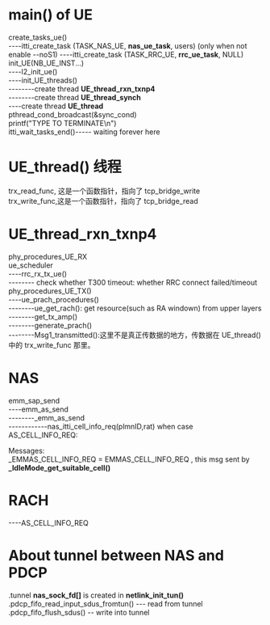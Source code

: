 # main() of **UE**

create_tasks_ue()  
----itti_create_task (TASK_NAS_UE, **nas_ue_task**, users)  (only when not enable --noS1)
----itti_create_task (TASK_RRC_UE, **rrc_ue_task**, NULL)  
init_UE(NB_UE_INST...)  
----l2_init_ue()  
----init_UE_threads()  
--------create thread **UE_thread_rxn_txnp4**  
--------create thread **UE_thread_synch**  
----create thread **UE_thread**  
pthread_cond_broadcast(&sync_cond)  
printf("TYPE <CTRL-C> TO TERMINATE\n")  
itti_wait_tasks_end()----- waiting forever here

# UE_thread() 线程

trx_read_func, 这是一个函数指针，指向了 tcp_bridge_write  
trx_write_func,这是一个函数指针，指向了 tcp_bridge_read  

# UE_thread_rxn_txnp4  
phy_procedures_UE_RX  
ue_scheduler  
----rrc_rx_tx_ue()  
-------- check whether T300 timeout: whether RRC connect failed/timeout  
phy_procedures_UE_TX()  
----ue_prach_procedures()  
--------ue_get_rach(): get resource(such as RA windown) from upper layers  
--------get_tx_amp()  
--------generate_prach()  
--------Msg1_transmitted():这里不是真正传数据的地方，传数据在 UE_thread() 中的 trx_write_func 那里。  

# NAS
emm_sap_send  
----emm_as_send  
--------_emm_as_send  
------------nas_itti_cell_info_req(plmnID,rat)  when case AS_CELL_INFO_REQ:  

Messages:  
_EMMAS_CELL_INFO_REQ = EMMAS_CELL_INFO_REQ , this msg sent by **_IdleMode_get_suitable_cell()**  


# RACH 

----AS_CELL_INFO_REQ  


# About tunnel between NAS and PDCP
.tunnel **nas_sock_fd[]** is created in **netlink_init_tun()**  
.pdcp_fifo_read_input_sdus_fromtun()  --- read from tunnel  
.pdcp_fifo_flush_sdus() -- write into tunnel  



